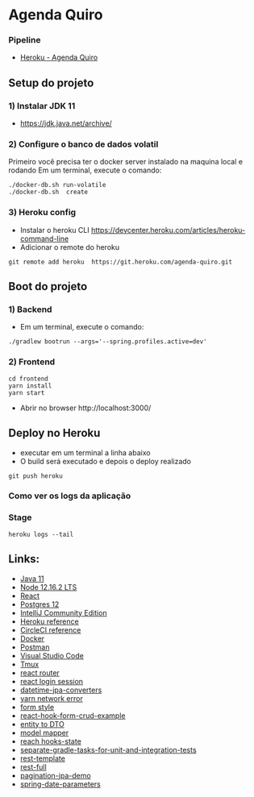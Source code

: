 # Agenda Quiro

### Pipeline
* [Heroku - Agenda Quiro](https://dashboard.heroku.com/apps/agenda-quiro)

## Setup do projeto

### 1) Instalar JDK 11
- https://jdk.java.net/archive/

### 2) Configure o banco de dados volatil
Primeiro você precisa ter o docker server instalado na maquina local e rodando
Em um terminal, execute o comando:

```shell script
./docker-db.sh run-volatile
./docker-db.sh  create
```

### 3) Heroku config
- Instalar o heroku CLI https://devcenter.heroku.com/articles/heroku-command-line
- Adicionar o remote do heroku
```shell script
git remote add heroku  https://git.heroku.com/agenda-quiro.git
```

## Boot do projeto

### 1) Backend
- Em um terminal, execute o comando:
```shell script
./gradlew bootrun --args='--spring.profiles.active=dev'
```

### 2) Frontend

```shell
cd frontend
yarn install
yarn start
```

- Abrir no browser http://localhost:3000/

## Deploy no Heroku
- executar em um terminal a linha abaixo
- O build será executado e depois o deploy realizado
```shell script
git push heroku
```

### Como ver os logs da aplicação

### Stage
```
heroku logs --tail
```

## Links:
- [Java 11](https://www.oracle.com/java/technologies/javase-jdk11-downloads.html)
- [Node 12.16.2 LTS](https://nodejs.org/en/download/)
- [React](https://reactjs.org/docs/getting-started.html)
- [Postgres 12](https://www.postgresql.org/download/)
- [IntelliJ Community Edition](https://www.jetbrains.com/idea/download/)
- [Heroku reference](https://devcenter.heroku.com/categories/reference)
- [CircleCI reference](https://circleci.com/docs/2.0/getting-started/#section=getting-started)
- [Docker](https://www.docker.com/get-started)
- [Postman](https://www.postman.com/downloads/)
- [Visual Studio Code](https://code.visualstudio.com/download)
- [Tmux](https://github.com/tmux/tmux/wiki)
- [react router](https://reactrouter.com/web/guides/quick-start)
- [react login session](https://github.com/rocketseat-content/blog-adonis-reactjs-react-native-airbnb-web/tree/parte-8)
- [datetime-jpa-converters](https://github.com/perceptron8/datetime-jpa/tree/master/src/main/java/com/github/perceptron8/datetime/jpa)
- [yarn network error](https://stackoverflow.com/questions/52135815/yarn-is-having-troubles-with-the-network-connection)
- [form style](https://codepen.io/naikjavaid/pen/XPrpjr)
- [react-hook-form-crud-example](https://github.com/cornflourblue/react-hook-form-crud-example)
- [entity to DTO](https://www.baeldung.com/entity-to-and-from-dto-for-a-java-spring-application)
- [model mapper](http://modelmapper.org/getting-started/)
- [reach hooks-state](https://reactjs.org/docs/hooks-state.html)
- [separate-gradle-tasks-for-unit-and-integration-tests](https://inspeerity.com/blog/separate-gradle-tasks-for-unit-and-integration-tests/)
- [rest-template](https://www.baeldung.com/rest-template)
- [rest-full](https://spring.io/guides/tutorials/rest/)
- [pagination-jpa-demo](https://github.com/fabianogoes/demo-pageable)
- [spring-date-parameters](https://www.baeldung.com/spring-date-parameters)
